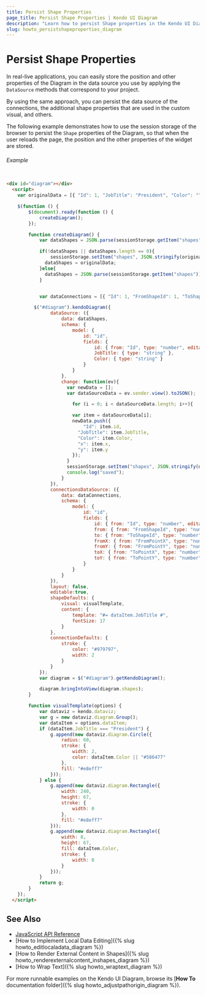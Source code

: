 ```yaml
---
title: Persist Shape Properties
page_title: Persist Shape Properties | Kendo UI Diagram
description: "Learn how to persist Shape properties in the Kendo UI Diagram widget."
slug: howto_persistshapeproperties_diagram
---
```


# Persist Shape Properties

In real-live applications, you can easily store the position and other properties of the Diagram in the data source you use by applying the `DataSource` methods that correspond to your project.

By using the same approach, you can persist the data source of the connections, the additional shape properties that are used in the custom visual, and others.

The following example demonstrates how to use the session storage of the browser to persist the `Shape` properties of the Diagram, so that when the user reloads the page, the position and the other properties of the widget are stored.

###### Example

```html

<div id="diagram"></div>
  <script>
    var originalData = [{ "Id": 1, "JobTitle": "President", "Color": "", "x": 50, "y": 100 }, { "Id": 2, "JobTitle": "VP Finance", "Color": "#3399cc", "x": 200, "y": 200 }, { "Id": 3, "JobTitle": "VP Customer Relations", "Color": "#3399cc", "x": 300, "y": 300 }, { "Id": 4, "JobTitle": "VP Human Resources", "Color": "#3399cc", "x": 400, "y": 400 }];

    $(function () {
        $(document).ready(function () {
            createDiagram();
        });

        function createDiagram() {
          	var dataShapes = JSON.parse(sessionStorage.getItem("shapes"));

          	if(!dataShapes || dataShapes.length == 0){
          		sessionStorage.setItem("shapes", JSON.stringify(originalData));
              dataShapes = originalData;
            }else{
              dataShapes = JSON.parse(sessionStorage.getItem("shapes"));
            }


            var dataConnections = [{ "Id": 1, "FromShapeId": 1, "ToShapeId": 2, "Text": null }, { "Id": 2, "FromShapeId": 1, "ToShapeId": 3, "Text": null }, { "Id": 3, "FromShapeId": 1, "ToShapeId": 4, "Text": null }];

          $("#diagram").kendoDiagram({
                dataSource: ({
                    data: dataShapes,
                    schema: {
                        model: {
                            id: "id",
                            fields: {
                                id: { from: "Id", type: "number", editable: false },
                                JobTitle: { type: "string" },
                                Color: { type: "string" }
                            }
                        }
                    },
                    change: function(ev){
                      var newData = [];
                      var dataSourceData = ev.sender.view().toJSON();

                    	for (i = 0; i < dataSourceData.length; i++){

                        var item = dataSourceData[i];
                      	newData.push({
                        	"Id": item.id,
                          "JobTitle": item.JobTitle,
                          "Color": item.Color,
                          "x": item.x,
                          "y": item.y
                        });
                      }
                      sessionStorage.setItem("shapes", JSON.stringify(newData));
                      console.log("saved");
                    }
                }),
                connectionsDataSource: ({
                    data: dataConnections,
                    schema: {
                        model: {
                            id: "id",
                            fields: {
                                id: { from: "Id", type: "number", editable: false },
                                from: { from: "FromShapeId", type: "number" },
                                to: { from: "ToShapeId", type: "number" },
                                fromX: { from: "FromPointX", type: "number" },
                                fromY: { from: "FromPointY", type: "number" },
                                toX: { from: "ToPointX", type: "number" },
                                toY: { from: "ToPointY", type: "number" }
                            }
                        }
                    }
                }),
                layout: false,
              	editable:true,
                shapeDefaults: {
                    visual: visualTemplate,
                    content: {
                        template: "#= dataItem.JobTitle #",
                        fontSize: 17
                    }
                },
                connectionDefaults: {
                    stroke: {
                        color: "#979797",
                        width: 2
                    }
                }
            });
            var diagram = $("#diagram").getKendoDiagram();

            diagram.bringIntoView(diagram.shapes);
        }

        function visualTemplate(options) {
            var dataviz = kendo.dataviz;
            var g = new dataviz.diagram.Group();
            var dataItem = options.dataItem;
            if (dataItem.JobTitle === "President") {
                g.append(new dataviz.diagram.Circle({
                    radius: 60,
                    stroke: {
                        width: 2,
                        color: dataItem.Color || "#586477"
                    },
                    fill: "#e8eff7"
                }));
            } else {
                g.append(new dataviz.diagram.Rectangle({
                    width: 240,
                    height: 67,
                    stroke: {
                        width: 0
                    },
                    fill: "#e8eff7"
                }));
                g.append(new dataviz.diagram.Rectangle({
                    width: 8,
                    height: 67,
                    fill: dataItem.Color,
                    stroke: {
                        width: 0
                    }
                }));
            }
            return g;
        }
    });
  </script>

```

## See Also

* [JavaScript API Reference](/api/javascript/dataviz/ui/diagram)
* [How to Implement Local Data Editing]({% slug howto_editlocaladata_diagram %})
* [How to Render External Content in Shapes]({% slug howto_renderexternalcontent_inshapes_diagram %})
* [How to Wrap Text]({% slug howto_wraptext_diagram %})

For more runnable examples on the Kendo UI Diagram, browse its [**How To** documentation folder]({% slug howto_adjustpathorigin_diagram %}).
